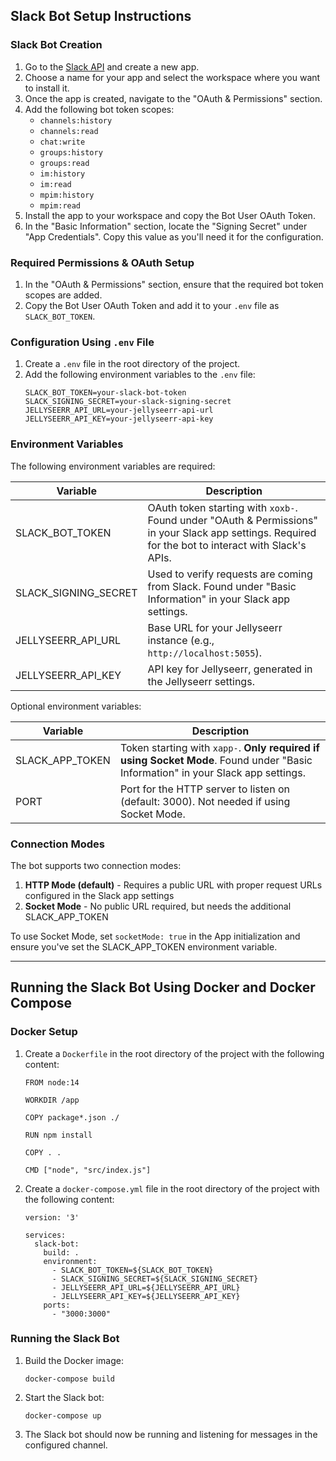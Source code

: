 ## Slack Bot Setup Instructions

### Slack Bot Creation

1. Go to the [Slack API](https://api.slack.com/apps) and create a new app.
2. Choose a name for your app and select the workspace where you want to install it.
3. Once the app is created, navigate to the "OAuth & Permissions" section.
4. Add the following bot token scopes:
   - `channels:history`
   - `channels:read`
   - `chat:write`
   - `groups:history`
   - `groups:read`
   - `im:history`
   - `im:read`
   - `mpim:history`
   - `mpim:read`
5. Install the app to your workspace and copy the Bot User OAuth Token.
6. In the "Basic Information" section, locate the "Signing Secret" under "App Credentials".
   Copy this value as you'll need it for the configuration.

### Required Permissions & OAuth Setup

1. In the "OAuth & Permissions" section, ensure that the required bot token scopes are added.
2. Copy the Bot User OAuth Token and add it to your `.env` file as `SLACK_BOT_TOKEN`.

### Configuration Using `.env` File

1. Create a `.env` file in the root directory of the project.
2. Add the following environment variables to the `.env` file:
   ```
   SLACK_BOT_TOKEN=your-slack-bot-token
   SLACK_SIGNING_SECRET=your-slack-signing-secret
   JELLYSEERR_API_URL=your-jellyseerr-api-url
   JELLYSEERR_API_KEY=your-jellyseerr-api-key
   ```

### Environment Variables

The following environment variables are required:

| Variable | Description |
|----------|-------------|
| SLACK_BOT_TOKEN | OAuth token starting with `xoxb-`. Found under "OAuth & Permissions" in your Slack app settings. Required for the bot to interact with Slack's APIs. |
| SLACK_SIGNING_SECRET | Used to verify requests are coming from Slack. Found under "Basic Information" in your Slack app settings. |
| JELLYSEERR_API_URL | Base URL for your Jellyseerr instance (e.g., `http://localhost:5055`). |
| JELLYSEERR_API_KEY | API key for Jellyseerr, generated in the Jellyseerr settings. |

Optional environment variables:

| Variable | Description |
|----------|-------------|
| SLACK_APP_TOKEN | Token starting with `xapp-`. **Only required if using Socket Mode**. Found under "Basic Information" in your Slack app settings. |
| PORT | Port for the HTTP server to listen on (default: 3000). Not needed if using Socket Mode. |

### Connection Modes

The bot supports two connection modes:

1. **HTTP Mode (default)** - Requires a public URL with proper request URLs configured in the Slack app settings
2. **Socket Mode** - No public URL required, but needs the additional SLACK_APP_TOKEN

To use Socket Mode, set `socketMode: true` in the App initialization and ensure you've set the SLACK_APP_TOKEN environment variable.

---

## Running the Slack Bot Using Docker and Docker Compose

### Docker Setup

1. Create a `Dockerfile` in the root directory of the project with the following content:
   ```
   FROM node:14

   WORKDIR /app

   COPY package*.json ./

   RUN npm install

   COPY . .

   CMD ["node", "src/index.js"]
   ```

2. Create a `docker-compose.yml` file in the root directory of the project with the following content:
   ```
   version: '3'

   services:
     slack-bot:
       build: .
       environment:
         - SLACK_BOT_TOKEN=${SLACK_BOT_TOKEN}
         - SLACK_SIGNING_SECRET=${SLACK_SIGNING_SECRET}
         - JELLYSEERR_API_URL=${JELLYSEERR_API_URL}
         - JELLYSEERR_API_KEY=${JELLYSEERR_API_KEY}
       ports:
         - "3000:3000"
   ```

### Running the Slack Bot

1. Build the Docker image:
   ```
   docker-compose build
   ```

2. Start the Slack bot:
   ```
   docker-compose up
   ```

3. The Slack bot should now be running and listening for messages in the configured channel.
